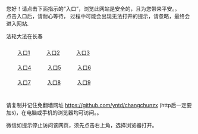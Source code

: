 您好！请点击下面指示的“入口”，浏览此网站是安全的，且为您带来平安。。 <br/>
点击入口后，请耐心等待， 过程中可能会出现无法打开的提示，请忽略，最终会进入网站. </br>

法轮大法在长春<br/>
<div style="padding:10px"><a style="margin:20px" target="_blank" href="https://d2zkpoejc7coy0.cloudfront.net/2Qpsp?aewzt" id="ccLink1" rel="nofollow">入口1</a> <a target="_blank" style="margin:20px" href="https://d3bulmxpvp53f6.cloudfront.net/2Qpsp?debdh" id="ccLink2" rel="nofollow">入口2</a> <a style="margin:20px" target="_blank" href="https://d25ueoz6cfjxw5.cloudfront.net/2Qpsp?oiswoki" id="ccLink3" rel="nofollow">入口3</a></div>

<div style="padding:10px" ><a style="margin:20px" target="_blank" href="https://d2zkpoejc7coy0.cloudfront.net/2Qpsp?aewzt" id="ccLink4" rel="nofollow">入口4</a> <a style="margin:20px" href="https://d3bulmxpvp53f6.cloudfront.net/2Qpsp?debdh" target="_blank" id="ccLink5" rel="nofollow">入口5</a> <a style="margin:20px" href="https://d25ueoz6cfjxw5.cloudfront.net/2Qpsp?oiswoki" target="_blank" id="ccLink6" rel="nofollow">入口6</a></div>

<div style="padding:10px"><a style="margin:20px" target="_blank" href="https://d2zkpoejc7coy0.cloudfront.net/2Qpsp?aewzt" id="ccLink7" rel="nofollow">入口7</a> <a style="margin:20px" href="https://d3bulmxpvp53f6.cloudfront.net/2Qpsp?debdh" target="_blank" id="ccLink8" rel="nofollow">入口8</a> <a style="margin:20px" target="_blank" href="https://d25ueoz6cfjxw5.cloudfront.net/2Qpsp?oiswoki" id="ccLink9" rel="nofollow">入口9</a></div>

<br/>



请复制并记住免翻墙网址 https://github.com/yntd/changchunzx (http后一定要加s)，在电脑或手机的浏览器均可访问。。<br/>

微信如提示停止访问该网页，须先点击右上角，选择浏览器打开。
